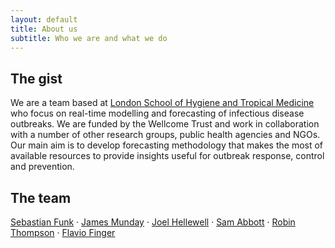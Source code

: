 ```yaml
---
layout: default
title: About us
subtitle: Who we are and what we do
---
```


## The gist 
We are a team based at [London School of Hygiene and Tropical Medicine](https://www.lshtm.ac.uk) who focus on real-time modelling and forecasting of infectious disease outbreaks. We are funded by the Wellcome Trust and work in collaboration with a number of other research groups, public health agencies and NGOs. Our main aim is to develop forecasting methodology that makes the most of available resources to provide insights useful for outbreak response, control and prevention. 

## The team

[Sebastian Funk](https://www.lshtm.ac.uk/aboutus/people/funk.sebastian) · [James Munday](https://www.lshtm.ac.uk/aboutus/people/munday.james) · [Joel Hellewell](https://www.lshtm.ac.uk/aboutus/people/Hellewell.Joel) · [Sam Abbott](https://www.samabbott.co.uk/) · [Robin Thompson](https://www.maths.ox.ac.uk/people/robin.thompson) · [Flavio Finger](https://www.lshtm.ac.uk/aboutus/people/finger.flavio)
